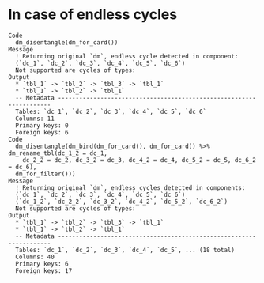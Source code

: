 # In case of endless cycles

    Code
      dm_disentangle(dm_for_card())
    Message
      ! Returning original `dm`, endless cycle detected in component:
      (`dc_1`, `dc_2`, `dc_3`, `dc_4`, `dc_5`, `dc_6`)
      Not supported are cycles of types:
    Output
      * `tbl_1` -> `tbl_2` -> `tbl_3` -> `tbl_1`
      * `tbl_1` -> `tbl_2` -> `tbl_1`
      -- Metadata --------------------------------------------------------------------
      Tables: `dc_1`, `dc_2`, `dc_3`, `dc_4`, `dc_5`, `dc_6`
      Columns: 11
      Primary keys: 0
      Foreign keys: 6
    Code
      dm_disentangle(dm_bind(dm_for_card(), dm_for_card() %>% dm_rename_tbl(dc_1_2 = dc_1,
        dc_2_2 = dc_2, dc_3_2 = dc_3, dc_4_2 = dc_4, dc_5_2 = dc_5, dc_6_2 = dc_6),
      dm_for_filter()))
    Message
      ! Returning original `dm`, endless cycles detected in components:
      (`dc_1`, `dc_2`, `dc_3`, `dc_4`, `dc_5`, `dc_6`)
      (`dc_1_2`, `dc_2_2`, `dc_3_2`, `dc_4_2`, `dc_5_2`, `dc_6_2`)
      Not supported are cycles of types:
    Output
      * `tbl_1` -> `tbl_2` -> `tbl_3` -> `tbl_1`
      * `tbl_1` -> `tbl_2` -> `tbl_1`
      -- Metadata --------------------------------------------------------------------
      Tables: `dc_1`, `dc_2`, `dc_3`, `dc_4`, `dc_5`, ... (18 total)
      Columns: 40
      Primary keys: 6
      Foreign keys: 17


